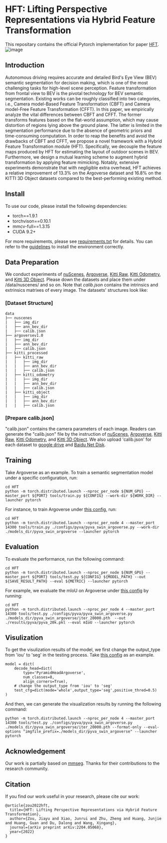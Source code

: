 # HFT: Lifting Perspective Representations via Hybrid Feature Transformation
This repositary contains the official Pytorch implementation for paper [HFT](https://arxiv.org/abs/2204.05068).
![image](https://user-images.githubusercontent.com/77472466/162715638-145897ba-2c35-4734-b6a7-b30048ab80f8.png)
## Introduction
Autonomous driving requires accurate and detailed Bird's Eye View (BEV) semantic segmentation for decision making, which is one of the most challenging tasks for high-level scene perception. Feature transformation from frontal view to BEV is the pivotal technology for BEV semantic segmentation. Existing works can be roughly classified into two categories, i.e., Camera model-Based Feature Transformation (CBFT) and Camera model-Free Feature Transformation (CFFT). In this paper, we empirically analyze the vital differences between CBFT and CFFT. The former transforms features based on the flat-world assumption, which may cause distortion of regions lying above the ground plane. The latter is limited in the segmentation performance due to the absence of geometric priors and time-consuming computation. In order to reap the benefits and avoid the drawbacks of CBFT and CFFT, we propose a novel framework with a Hybrid Feature Transformation module (HFT). Specifically, we decouple the feature maps produced by HFT for estimating the layout of outdoor scenes in BEV. Furthermore, we design a mutual learning scheme to augment hybrid transformation by applying feature mimicking. Notably, extensive experiments demonstrate that with negligible extra overhead, HFT achieves a relative improvement of 13.3% on the Argoverse dataset and 16.8% on the KITTI 3D Object datasets compared to the best-performing existing method.

## Install
To use our code, please install the following dependencies:
* torch==1.9.1
* torchvison==0.10.1
* mmcv-full==1.3.15
* CUDA 9.2+

For more requirements, please see [requirements.txt](https://github.com/JiayuZou2020/HFT/blob/main/HFT/requirements.txt) for details. You can refer to the [guidelines](https://github.com/open-mmlab/mmsegmentation/blob/master/docs/en/get_started.md#installation) to install the environment correctly.
## Data Preparation
We conduct experiments of [nuScenes](https://www.nuscenes.org/download), [Argoverse](https://www.argoverse.org/), [Kitti Raw](http://www.cvlibs.net/datasets/kitti/raw_data.php), [Kitti Odometry](http://www.cvlibs.net/datasets/kitti/eval_odometry.php), and [Kitti 3D Object](http://www.cvlibs.net/datasets/kitti/eval_3dobject.php). Please down the datasets and place them under /data/nuscenes/ and so on. Note that *calib.json* contains the intrinsics and extrinsics matrixes of every image. The datasets' structures look like: 
### [Dataset Structure]
```
data
├── nuscenes
|   ├── img_dir
|   ├── ann_bev_dir
|   ├── calib.json
├── argoversev1.0
|   ├── img_dir
|   ├── ann_bev_dir
|   ├── calib.json
├── kitti_processed
|   ├── kitti_raw
|   |   ├── img_dir
|   |   ├── ann_bev_dir
|   |   ├── calib.json
|   ├── kitti_odometry
|   |   ├── img_dir
|   |   ├── ann_bev_dir
|   |   ├── calib.json
|   ├── kitti_object
|   |   ├── img_dir
|   |   ├── ann_bev_dir
|   |   ├── calib.json
```
### [Prepare calib.json]
"calib.json" contains the camera parameters of each image. Readers can generate the "calib.json" file by the instruction of [nuScenes](https://www.nuscenes.org/nuscenes#download), [Argoverse](https://www.argoverse.org/), [Kitti Raw](http://www.cvlibs.net/datasets/kitti/raw_data.php), [Kitti Odometry](http://www.cvlibs.net/datasets/kitti/eval_odometry.php), and [Kitti 3D Object](http://www.cvlibs.net/datasets/kitti/eval_3dobject.php). We also upload 'calib.json' for each dataset to [google drive](https://drive.google.com/drive/folders/1Ahaed1OsA1EqlJOCHHN-MQQr2VpF8H7U?usp=sharing) and [Baidu Net Disk](https://pan.baidu.com/s/1wEzHWkazS5vLPZJVjpzHMw?pwd=2022).


## Training
Take Argoverse as an example. To train a semantic segmentation model under a specific configuration, run:
```
cd HFT
python -m torch.distributed.launch --nproc_per_node ${NUM_GPU} --master_port ${PORT} tools/train.py ${CONFIG} --work-dir ${WORK_DIR} --launcher pytorch
```
For instance, to train Argoverse under [this config](https://github.com/JiayuZou2020/HFT/blob/main/HFT/configs/pyva/pyva_swin_argoverse.py), run:
```
cd HFT
python -m torch.distributed.launch --nproc_per_node 4 --master_port 14300 tools/train.py ./configs/pyva/pyva_swin_argoverse.py --work-dir ./models_dir/pyva_swin_argoverse --launcher pytorch
```
## Evaluation
To evaluate the performance, run the following command:
```
cd HFT
python -m torch.distributed.launch --nproc_per_node ${NUM_GPU} --master_port ${PORT} tools/test.py ${CONFIG} ${MODEL_PATH} --out ${SAVE_RESULT_PATH} --eval ${METRIC} --launcher pytorch
```
For example, we evaluate the mIoU on Argoverse under [this config](https://github.com/JiayuZou2020/HFT/blob/main/HFT/configs/pyva/pyva_swin_argoverse.py) by running:
```
cd HFT
python -m torch.distributed.launch --nproc_per_node 4 --master_port 14300 tools/test.py ./configs/pyva/pyva_swin_argoverse.py ./models_dir/pyva_swin_argoverse/iter_20000.pth  --out ./results/pyva/pyva_20k.pkl --eval mIoU --launcher pytorch
```
## Visulization
To get the visulization results of the model, we first change the output_type from 'iou' to 'seg' in the testing process. Take [this config](https://github.com/JiayuZou2020/HFT/blob/main/HFT/configs/pyva/pyva_swin_argoverse.py) as an example.
```
model = dict(
    decode_head=dict(
        type='PyramidHeadArgoverse',
        num_classes=8,
        align_corners=True),
    # change the output_type from 'iou' to 'seg'
    test_cfg=dict(mode='whole',output_type='seg',positive_thred=0.5)
)
```
And then, we can generate the visualization results by running the following command:
```
python -m torch.distributed.launch --nproc_per_node 4 --master_port 14300 tools/test.py ./configs/pyva/pyva_swin_argoverse.py ./models_dir/pyva_swin_argoverse/iter_20000.pth --format-only --eval-options "imgfile_prefix=./models_dir/pyva_swin_argoverse" --launcher pytorch
```
## Acknowledgement
Our work is partially based on [mmseg](https://github.com/open-mmlab/mmsegmentation). Thanks for their contributions to the research community.
## Citation
If you find our work useful in your research, please cite our work:
```
@article{zou2022hft,
  title={HFT: Lifting Perspective Representations via Hybrid Feature Transformation},
  author={Zou, Jiayu and Xiao, Junrui and Zhu, Zheng and Huang, Junjie and Huang, Guan and Du, Dalong and Wang, Xingang},
  journal={arXiv preprint arXiv:2204.05068},
  year={2022}
}
```
